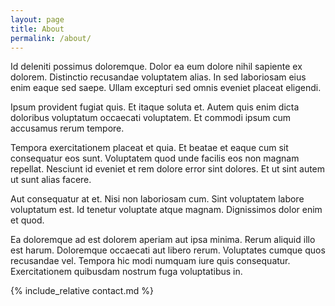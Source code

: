 ```yaml
---
layout: page
title: About
permalink: /about/
---
```


Id deleniti possimus doloremque. Dolor ea eum dolore nihil sapiente ex dolorem. Distinctio recusandae voluptatem alias. In sed laboriosam eius enim eaque sed saepe. Ullam excepturi sed omnis eveniet placeat eligendi.

Ipsum provident fugiat quis. Et itaque soluta et. Autem quis enim dicta doloribus voluptatum occaecati voluptatem. Et commodi ipsum cum accusamus rerum tempore.

Tempora exercitationem placeat et quia. Et beatae et eaque cum sit consequatur eos sunt. Voluptatem quod unde facilis eos non magnam repellat. Nesciunt id eveniet et rem dolore error sint dolores. Et ut sint autem ut sunt alias facere.

Aut consequatur at et. Nisi non laboriosam cum. Sint voluptatem labore voluptatum est. Id tenetur voluptate atque magnam. Dignissimos dolor enim et quod.

Ea doloremque ad est dolorem aperiam aut ipsa minima. Rerum aliquid illo est harum. Doloremque occaecati aut libero rerum. Voluptates cumque quos recusandae vel. Tempora hic modi numquam iure quis consequatur. Exercitationem quibusdam nostrum fuga voluptatibus in.

{% include_relative contact.md %}
